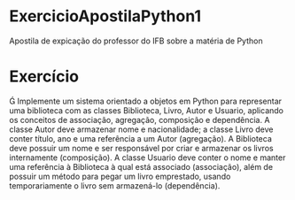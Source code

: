 # ExercicioApostilaPython1

Apostila de expicação do professor do IFB sobre a matéria de Python

# Exercício  

 Implemente um sistema orientado a objetos em Python para
representar uma biblioteca com as classes Biblioteca, Livro,
Autor e Usuario, aplicando os conceitos de associação,
agregação, composição e dependência. A classe Autor deve
armazenar nome e nacionalidade; a classe Livro deve conter
título, ano e uma referência a um Autor (agregação). A Biblioteca
deve possuir um nome e ser responsável por criar e armazenar
os livros internamente (composição). A classe Usuario deve
conter o nome e manter uma referência à Biblioteca à qual está
associado (associação), além de possuir um método para pegar
um livro emprestado, usando temporariamente o livro sem
armazená-lo (dependência).
